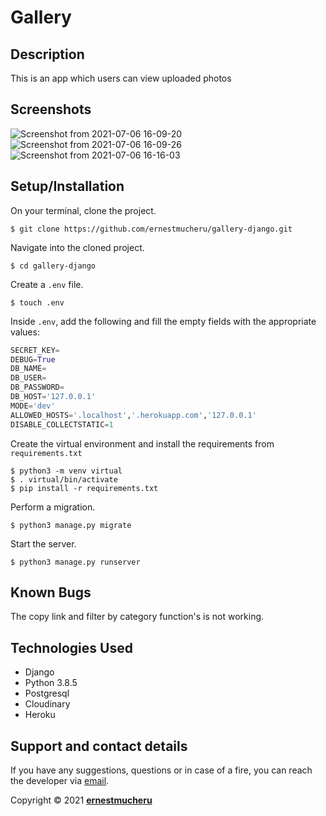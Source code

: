 # Gallery
## Description
This is an app which users can view uploaded photos


## Screenshots
![Screenshot from 2021-07-06 16-09-20](https://user-images.githubusercontent.com/81610268/124711405-b4bcc500-df06-11eb-8f02-a83a499109d6.png)
![Screenshot from 2021-07-06 16-09-26](https://user-images.githubusercontent.com/81610268/124711429-bc7c6980-df06-11eb-9ab9-2ec676ebb495.png)
![Screenshot from 2021-07-06 16-16-03](https://user-images.githubusercontent.com/81610268/124711435-bedec380-df06-11eb-9e56-2df000cc6038.png)

## Setup/Installation
On your terminal, clone the project.
    
    $ git clone https://github.com/ernestmucheru/gallery-django.git
    

Navigate into the cloned project.

    $ cd gallery-django

Create a `.env` file.

    $ touch .env

Inside `.env`, add the following and fill the empty fields with the appropriate values:

```python
SECRET_KEY=
DEBUG=True
DB_NAME=
DB_USER=
DB_PASSWORD=
DB_HOST='127.0.0.1'
MODE='dev'
ALLOWED_HOSTS='.localhost','.herokuapp.com','127.0.0.1'
DISABLE_COLLECTSTATIC=1
```

Create the virtual environment and install the requirements from `requirements.txt`

    $ python3 -m venv virtual
    $ . virtual/bin/activate
    $ pip install -r requirements.txt


Perform a migration.

    $ python3 manage.py migrate


Start the server.

    $ python3 manage.py runserver

## Known Bugs
The copy link and filter by category function's is not working.
## Technologies Used
- Django
- Python 3.8.5
- Postgresql
- Cloudinary
- Heroku



## Support and contact details
If you have any suggestions, questions or in case of a fire, you can reach the developer via [email](mailto:erenestmucheru254@gmail.com).

Copyright &copy; 2021 **[ernestmucheru](https://github.com/ernestmucheru)**
